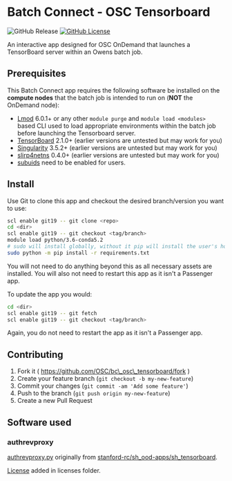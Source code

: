 # Batch Connect - OSC Tensorboard

![GitHub Release](https://img.shields.io/github/release/osc/bc_osc_tensorboard.svg)
[![GitHub License](https://img.shields.io/badge/license-MIT-green.svg)](https://opensource.org/licenses/MIT)

An interactive app designed for OSC OnDemand that launches a TensorBoard
server within an Owens batch job.

## Prerequisites

This Batch Connect app requires the following software be installed on the
**compute nodes** that the batch job is intended to run on (**NOT** the
OnDemand node):

- [Lmod] 6.0.1+ or any other `module purge` and `module load <modules>` based
  CLI used to load appropriate environments within the batch job before
  launching the Tensorboard server.
- [TensorBoard] 2.1.0+ (earlier versions are untested but may work for you)
- [Singularity] 3.5.2+ (earlier versions are untested but may work for you)
- [slirp4netns] 0.4.0+ (earlier versions are untested but may work for you)
- [subuids] need to be enabled for users.

[TensorBoard]: https://www.tensorflow.org/tensorboard
[Lmod]: https://www.tacc.utexas.edu/research-development/tacc-projects/lmod
[Singularity]: https://sylabs.io/singularity/
[slirp4netns]: https://github.com/rootless-containers/slirp4netns
[subuids]: http://man7.org/linux/man-pages/man5/subuid.5.html

## Install

Use Git to clone this app and checkout the desired branch/version you want to
use:

```sh
scl enable git19 -- git clone <repo>
cd <dir>
scl enable git19 -- git checkout <tag/branch>
module load python/3.6-conda5.2
# sudo will install globally, without it pip will install the user's home
sudo python -m pip install -r requirements.txt
```

You will not need to do anything beyond this as all necessary assets are
installed. You will also not need to restart this app as it isn't a Passenger
app.

To update the app you would:

```sh
cd <dir>
scl enable git19 -- git fetch
scl enable git19 -- git checkout <tag/branch>
```

Again, you do not need to restart the app as it isn't a Passenger app.

## Contributing

1. Fork it ( https://github.com/OSC/bc\_osc\_tensorboard/fork )
2. Create your feature branch (`git checkout -b my-new-feature`)
3. Commit your changes (`git commit -am 'Add some feature'`)
4. Push to the branch (`git push origin my-new-feature`)
5. Create a new Pull Request

## Software used

### authrevproxy
[authrevproxy.py](/template/bin/authrevproxy.py) originally from [stanford-rc/sh\_ood-apps/sh\_tensorboard](https://github.com/stanford-rc/sh_ood-apps/blob/960986941a7ff740a5731e2fc025a95e8e2f7f28/sh_tensorboard/template/bin/authrevproxy.py).

[License](https://github.com/stanford-rc/sh_ood-apps/blob/bff2d7ad21541c0bf68d7412b2e6cdbd282eacda/LICENSE) added in licenses folder.
